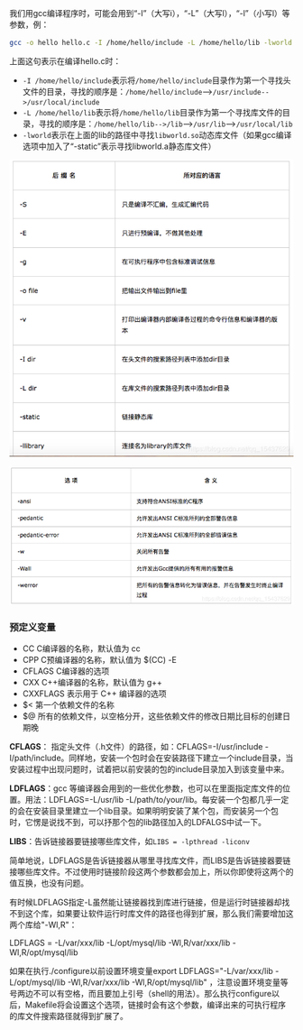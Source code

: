 我们用gcc编译程序时，可能会用到“-I”（大写i），“-L”（大写l），“-l”（小写l）等参数，例：

```bash
gcc -o hello hello.c -I /home/hello/include -L /home/hello/lib -lworld
```

上面这句表示在编译hello.c时：

- `-I /home/hello/include`表示将`/home/hello/include`目录作为第一个寻找头文件的目录，寻找的顺序是：`/home/hello/include`-->`/usr/include-->/usr/local/include`
- `-L /home/hello/lib`表示将`/home/hello/lib`目录作为第一个寻找库文件的目录，寻找的顺序是：`/home/hello/lib-->/lib`-->`/usr/lib`-->`/usr/local/lib`
- `-lworld`表示在上面的lib的路径中寻找`libworld.so`动态库文件（如果gcc编译选项中加入了“-static”表示寻找libworld.a静态库文件）

 ![ gcc总体选项列表 ](../../../assets/20190104232350616.png) 

 ![ gcc的告警和出错选项 ](../../../assets/20190104232508433.png) 

### 预定义变量

- CC C编译器的名称，默认值为 cc
- CPP C预编译器的名称，默认值为 $(CC) -E
- CFLAGS C编译器的选项
- CXX C++编译器的名称，默认值为 g++
- CXXFLAGS 表示用于 C++ 编译器的选项
- $<  第一个依赖文件的名称 
- $@  所有的依赖文件，以空格分开，这些依赖文件的修改日期比目标的创建日期晚 

**CFLAGS**： 指定头文件（.h文件）的路径，如：CFLAGS=-I/usr/include -I/path/include。同样地，安装一个包时会在安装路径下建立一个include目录，当安装过程中出现问题时，试着把以前安装的包的include目录加入到该变量中来。

**LDFLAGS**：gcc 等编译器会用到的一些优化参数，也可以在里面指定库文件的位置。用法：LDFLAGS=-L/usr/lib -L/path/to/your/lib。每安装一个包都几乎一定的会在安装目录里建立一个lib目录。如果明明安装了某个包，而安装另一个包时，它愣是说找不到，可以抒那个包的lib路径加入的LDFALGS中试一下。

**LIBS**：告诉链接器要链接哪些库文件，如`LIBS = -lpthread -liconv`

简单地说，LDFLAGS是告诉链接器从哪里寻找库文件，而LIBS是告诉链接器要链接哪些库文件。不过使用时链接阶段这两个参数都会加上，所以你即使将这两个的值互换，也没有问题。

有时候LDFLAGS指定-L虽然能让链接器找到库进行链接，但是运行时链接器却找不到这个库，如果要让软件运行时库文件的路径也得到扩展，那么我们需要增加这两个库给"-Wl,R"：

LDFLAGS = -L/var/xxx/lib -L/opt/mysql/lib -Wl,R/var/xxx/lib -Wl,R/opt/mysql/lib

如果在执行./configure以前设置环境变量export LDFLAGS="-L/var/xxx/lib -L/opt/mysql/lib -Wl,R/var/xxx/lib -Wl,R/opt/mysql/lib" ，注意设置环境变量等号两边不可以有空格，而且要加上引号（shell的用法）。那么执行configure以后，Makefile将会设置这个选项，链接时会有这个参数，编译出来的可执行程序的库文件搜索路径就得到扩展了。